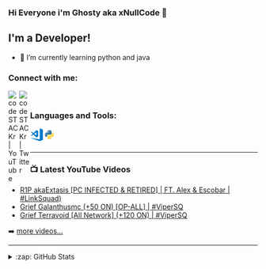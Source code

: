 ### Hi Everyone i'm Ghosty aka xNullCode 👋

## I'm a Developer!

- 🌱 I’m currently learning python and java

### Connect with me:

[<img align="left" alt="codeSTACKr | YouTube" width="22px" src="https://cdn.jsdelivr.net/npm/simple-icons@v3/icons/youtube.svg" />][youtube]
[<img align="left" alt="codeSTACKr | Twitter" width="22px" src="https://cdn.jsdelivr.net/npm/simple-icons@v3/icons/twitter.svg" />][twitter]

<br />

### Languages and Tools:

<img align="left" alt="Visual Studio Code" width="26px" src="https://raw.githubusercontent.com/github/explore/80688e429a7d4ef2fca1e82350fe8e3517d3494d/topics/visual-studio-code/visual-studio-code.png" />
<img align="left" alt="Python" width="26px" src="https://raw.githubusercontent.com/github/explore/78df643247d429f6cc873026c0622819ad797942/topics/python/python.png" />

<br />
<br />

---

### 📺 Latest YouTube Videos

<!-- YOUTUBE:START -->
- [R1P akaExtasis [PC INFECTED & RETIRED] | FT. Alex & Escobar | #LinkSquad)](https://www.youtube.com/watch?v=7dG1ZwZ0etA&t=55s)
- [Grief Galanthusmc (+50 ON) [OP-ALL] | #ViperSQ](https://www.youtube.com/watch?v=uf6zZmy8R6k)
- [Grief Terravoid [All Network] (+120 ON) | #ViperSQ](https://www.youtube.com/watch?v=Zht-__X8xmE)
<!-- YOUTUBE:END -->

➡️ [more videos...](https://youtube.com/zGhosty)

---

<details>
  <summary>:zap: GitHub Stats</summary>

  <img align="left" alt="xNullCode GitHub Stats" src="https://github-readme-stats.codestackr.vercel.app/api?username=xNullCode&show_icons=true&hide_border=true" />

</details>

[twitter]: https://twitter.com/zGhosty_
[telegram]: https://t.me/zGhosty
[youtube]: https://youtube.com/zGhosty
